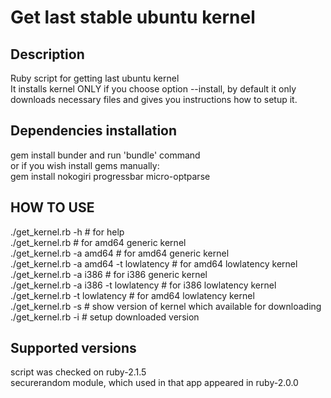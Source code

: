 # Get last stable ubuntu kernel 
## Description
Ruby script for getting last ubuntu kernel  
It installs kernel ONLY if you choose option --install, by default it only downloads necessary files and gives you instructions how to setup it.  

## Dependencies installation  
gem install bunder and run 'bundle' command  
or if you wish install gems manually:  
gem install nokogiri progressbar micro-optparse  

## HOW TO USE  
./get_kernel.rb -h # for help  
./get_kernel.rb # for amd64 generic kernel  
./get_kernel.rb -a amd64 # for amd64 generic kernel  
./get_kernel.rb -a amd64 -t lowlatency # for amd64 lowlatency kernel  
./get_kernel.rb -a i386 # for i386 generic kernel  
./get_kernel.rb -a i386 -t lowlatency # for i386 lowlatency kernel  
./get_kernel.rb -t lowlatency # for amd64 lowlatency kernel  
./get_kernel.rb -s # show version of kernel which available for downloading  
./get_kernel.rb -i # setup downloaded version  


## Supported versions
script was checked on ruby-2.1.5  
securerandom module, which used in that app appeared in ruby-2.0.0  
